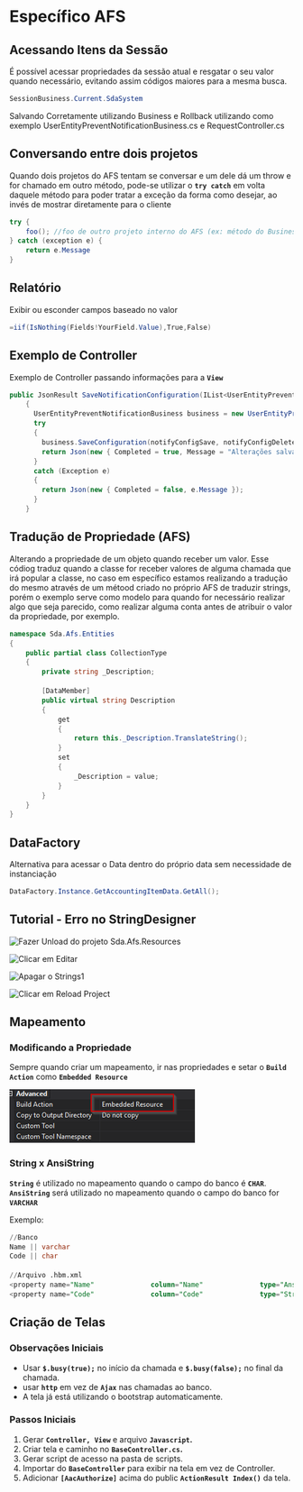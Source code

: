 # Específico AFS

## Acessando Itens da Sessão

É possível acessar propriedades da sessão atual e resgatar o seu valor quando necessário, evitando assim códigos maiores para a mesma busca.

```csharp
SessionBusiness.Current.SdaSystem
```

Salvando Corretamente utilizando Business e Rollback utilizando como exemplo UserEntityPreventNotificationBusiness.cs e RequestController.cs

## Conversando entre dois projetos

Quando dois projetos do AFS tentam se conversar e um dele dá um throw e for chamado em outro método, pode-se utilizar o **`try catch`** em volta daquele método para poder tratar a exceção da forma como desejar, ao invés de mostrar diretamente para o cliente

```csharp
try {
	foo(); //foo de outro projeto interno do AFS (ex: método do Business sendo chamado no Controller), aonde o tratamento de erros pode dar algum conflito
} catch (exception e) {
	return e.Message
}
```

## Relatório

Exibir ou esconder campos baseado no valor

```csharp
=iif(IsNothing(Fields!YourField.Value),True,False)
```

## **Exemplo de Controller**

Exemplo de Controller passando informações para a **`View`**

```csharp
public JsonResult SaveNotificationConfiguration(IList<UserEntityPreventNotification> notifyConfigSave, IList<UserEntityPreventNotification> notifyConfigDelete)
    {
      UserEntityPreventNotificationBusiness business = new UserEntityPreventNotificationBusiness();
      try
      {
        business.SaveConfiguration(notifyConfigSave, notifyConfigDelete);
        return Json(new { Completed = true, Message = "Alterações salvadas com sucesso" });
      }
      catch (Exception e)
      {
        return Json(new { Completed = false, e.Message });
      }
    }
```

## Tradução de Propriedade \(AFS\)

Alterando a propriedade de um objeto quando receber um valor. Esse códiog traduz quando a classe for receber valores de alguma chamada que irá popular a classe, no caso em específico estamos realizando a tradução do mesmo através de um métood criado no próprio AFS de traduzir strings, porém o exemplo serve como modelo para quando for necessário realizar algo que seja parecido, como realizar alguma conta antes de atribuir o valor da propriedade, por exemplo.

```csharp
namespace Sda.Afs.Entities
{
    public partial class CollectionType
    {
        private string _Description;

        [DataMember]
        public virtual string Description
        {
            get
            {
                return this._Description.TranslateString();
            }
            set
            {
                _Description = value;
            }
        }
    }
}
```

## DataFactory

Alternativa para acessar o Data dentro do próprio data sem necessidade de  instanciação

```csharp
DataFactory.Instance.GetAccountingItemData.GetAll();
```

## Tutorial - Erro no StringDesigner

![Fazer Unload do projeto Sda.Afs.Resources](https://s3.amazonaws.com/notejoy/note_images/348040.1.Image%202019-06-10%20at%2014.39.13.png)

![Clicar em Editar](https://s3.amazonaws.com/notejoy/note_images/348040.1.Image%202019-06-10%20at%2014.40.06.png)

![Apagar o Strings1](https://s3.amazonaws.com/notejoy/note_images/348040.1.Image%202019-06-10%20at%2014.40.42.png)

![Clicar em Reload Project](https://s3.amazonaws.com/notejoy/note_images/348040.1.Image%202019-06-10%20at%2014.41.38.png)

## Mapeamento

### Modificando a Propriedade

Sempre quando criar um mapeamento, ir nas propriedades e setar o **`Build Action`** como **`Embedded Resource`**

![](../.gitbook/assets/image%20%2812%29.png)

### String x AnsiString

**`String`** é utilizado no mapeamento quando o campo do banco é **`CHAR`**.  
**`AnsiString`** será utilizado no mapeamento quando o campo do banco for **`VARCHAR`**  
  
Exemplo:

```sql
//Banco
Name || varchar
Code || char

//Arquivo .hbm.xml
<property name="Name"              column="Name"              type="AnsiString" />
<property name="Code"              column="Code"              type="String" />
```

## Criação de Telas

### Observações Iniciais

* Usar **`$.busy(true);`** no início da chamada e **`$.busy(false);`** no final da chamada.
* usar **`http`** em vez de **`Ajax`** nas chamadas ao banco.
* A tela já está utilizando o bootstrap automaticamente.

### **Passos Iniciais**

1. Gerar **`Controller, View`** e arquivo **`Javascript`.**
2. Criar tela e caminho no **`BaseController.cs`.**
3. Gerar script de acesso na pasta de scripts.
4. Importar do **`BaseController`** para exibir na tela em vez de Controller.
5. Adicionar **`[AacAuthorize]`** acima do public **`ActionResult Index()`** da tela.

